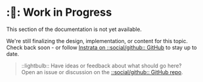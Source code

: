 # ::construction:: Work in Progress

This section of the documentation is not yet available.

We're still finalizing the design, implementation, or content for this topic. Check back soon - or follow [Instrata on ::social/github:: GitHub](https://github.com/instrata/instrata) to stay up to date.

> ::lightbulb:: Have ideas or feedback about what should go here?  
> Open an issue or discussion on the [::social/github:: GitHub repo](https://github.com/instrata/instrata/issues).
